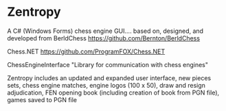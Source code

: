 # Zentropy

A C# (Windows Forms) chess engine GUI....
based on, designed, and developed from
BerldChess
https://github.com/Bernton/BerldChess

Chess.NET
https://github.com/ProgramFOX/Chess.NET

ChessEngineInterface
"Library for communication with chess engines"

Zentropy includes
an updated and expanded user interface,
new pieces sets,
chess engine matches,
engine logos (100 x 50),
draw and resign adjudication,
FEN opening book (including creation of book from PGN file),
games saved to PGN file
